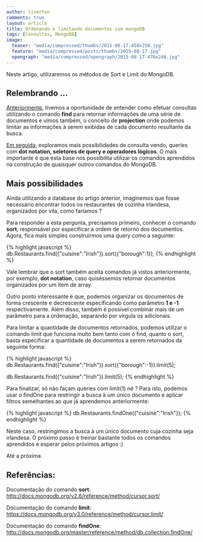 ```yaml
---
author: liverton
comments: true
layout: article
title: Ordenando e limitando documentos com mongoDB
tags: [Consultas, MongoDB]
image:
  teaser: "media/compressed/thumbs/2015-08-17-450x250.jpg"
  feature: "media/compressed/posts/thumbs/2015-08-17.jpg"
  opengraph: "media/compressed/opengraph/2015-08-17-470x246.jpg"
---
```


Neste artigo, utilizaremos os métodos de Sort e Limit do MongoDB.

## **Relembrando** **…**

[Anteriormente][link-post-primeiro-artigo], tivemos a oportunidade de entender como efetuar consultas utilizando o comando **find** para retornar informações de uma série de documentos e vimos também, o conceito de **projection** onde podemos limitar as informações à serem exibidas de cada documento resultante da busca.

[Em seguida][link-post-segundo-artigo], exploramos mais possibilidades de consulta vendo, queries com **dot notation, seletores de query e operadores lógicos**. O mais importante é que esta base nos possibilita utilizar os comandos aprendidos na construção de quaisquer outros comandos do MongoDB.

## **Mais possibilidades**

Ainda utilizando a database do artigo anterior, imaginemos que fosse necessário encontrar todos os restaurantes de cozinha irlandesa, organizados por vila, como faríamos ?

Para responder a esta pergunta, precisamos primeiro, conhecer o comando **sort**, responsável por especificar a ordem de retorno dos documentos. Agora, fica mais simples construirmos uma query como a seguinte:

{% highlight javascript %}
db.Restaurants.find({"cuisine":"Irish"}).sort({"borough":1});
{% endhighlight %}

Vale lembrar que o sort também aceita comandos já vistos anteriormente, por exemplo, **dot notation**, caso quiséssemos retornar documentos organizados por um item de array.

Outro ponto interessante é que, podemos organizar os documentos de forma crescente e decrescente especificando como parâmetro **1 e -1** respectivamente. Além disso, também é possível combinar mais de um parâmetro para a ordenação, separando por vírgula os adicionais.

Para limitar a quantidade de documentos retornados, podemos utilizar o comando limit que funciona muito bem tanto com o find, quanto o sort, basta especificar a quantidade de documentos a serem retornados da seguinte forma:

{% highlight javascript %}
db.Restaurants.find({"cuisine":"Irish"}).sort({"borough":-1}).limit(5);

db.Restaurants.find({"cuisine":"Irish"}).limit(5);
{% endhighlight %}

Para finalizar, só não façam queries com limit(1) né ?  Para isto, podemos usar o findOne para restringir a busca à um único documento e aplicar filtros semelhantes ao que já aprendemos anteriormente:

{% highlight javascript %}
db.Restaurants.findOne({"cuisine":"Irish"});
{% endhighlight %}

Neste caso, restringimos a busca à um único documento cuja cozinha seja irlandesa.
O próximo passo é treinar bastante todos os comandos aprendidos e esperar pelos próximos artigos :)

Até a próxima.

## **Referências:**

Documentação do comando **sort**: http://docs.mongodb.org/v2.6/reference/method/cursor.sort/

Documentação do comando **limit**: https://docs.mongodb.org/v3.0/reference/method/cursor.limit/

Documentação do comando **findOne**: http://docs.mongodb.org/master/reference/method/db.collection.findOne/

[link-post-primeiro-artigo]:/mongodb/primeiras-consultas-com-mongodb/
[link-post-segundo-artigo]:/mongodb/seletores-query-operadores-logicos-mongodb/
